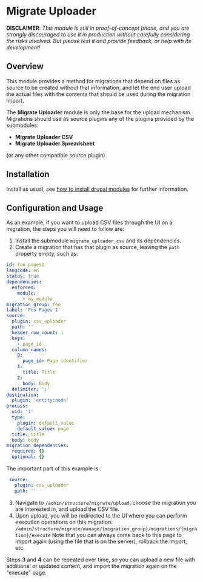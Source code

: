 # Migrate Uploader

**DISCLAIMER**: _This module is still in proof-of-concept phase, and you are
strongly discouraged to use it in production without carefully considering the
risks involved. But please test it and provide feedback, or help with its
development!_

## Overview

 This module provides a method for migrations that depend on files as source
 to be created without that information, and let the end user upload the actual
 files with the contents that should be used during the migration import.

 The **Migrate Uploader** module is only the base for the upload mechanism.
 Migrations should use as source plugins any of the plugins provided by the
 submodules:
 * **Migrate Uploader CSV**
 * **Migrate Uploader Spreadsheet**
 
 (or any other compatible source plugin)
 

## Installation

Install as usual, see [how to install drupal modules](https://www.drupal.org/docs/8/extending-drupal-8/installing-contributed-modules-find-import-enable-configure-drupal-8)
for further information.


## Configuration and Usage

As an example, if you want to upload CSV files through the UI on a migration,
 the steps you will need to follow are:
 
1) Install the submodule `migrate_uploader_csv` and its dependencies.
2) Create a migration that has that plugin as source, leaving the `path`
 property empty, such as:
 ```yaml
 id: foo_pages1
 langcode: en
 status: true
 dependencies:
   enforced:
     module:
       - my_module
 migration_group: foo
 label: 'Foo Pages 1'
 source:
   plugin: csv_uploader
   path: ''
   header_row_count: 1
   keys:
     - page_id
   column_names:
     0:
       page_id: Page identifier
     1:
       title: Title
     2:
       body: Body
   delimiter: ';'
 destination:
   plugin: 'entity:node'
 process:
   uid: '1'
   type:
     plugin: default_value
     default_value: page
   title: title
   body: body
 migration_dependencies:
   required: {}
   optional: {}
 ```
 The important part of this example is:
 ```yaml
  source:
    plugin: csv_uploader
    path: ''
 ```
3) Navigate to `/admin/structure/migrate/upload`, choose the migration you are
 interested in, and upload the CSV file.
4) Upon upload, you will be redirected to the UI where you can perform execution
 operations on this migration:
 `/admin/structure/migrate/manage/{migration_group}/migrations/{migration}/execute`
 Note that you can always come back to this page to import again (using the file
 that is on the server), rollback the import, etc.
 
Steps **3** and **4** can be repeated over time, so you can upload a new file
with additional or updated content, and import the migration again on the
"execute" page.